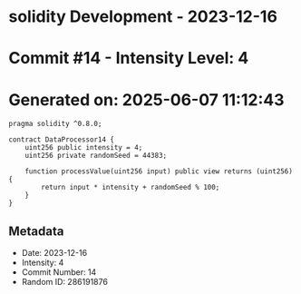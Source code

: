 ﻿# solidity Development - 2023-12-16
# Commit #14 - Intensity Level: 4
# Generated on: 2025-06-07 11:12:43
```solidity
pragma solidity ^0.8.0;

contract DataProcessor14 {
    uint256 public intensity = 4;
    uint256 private randomSeed = 44383;

    function processValue(uint256 input) public view returns (uint256) {
        return input * intensity + randomSeed % 100;
    }
}
```
## Metadata
- Date: 2023-12-16
- Intensity: 4
- Commit Number: 14
- Random ID: 286191876
